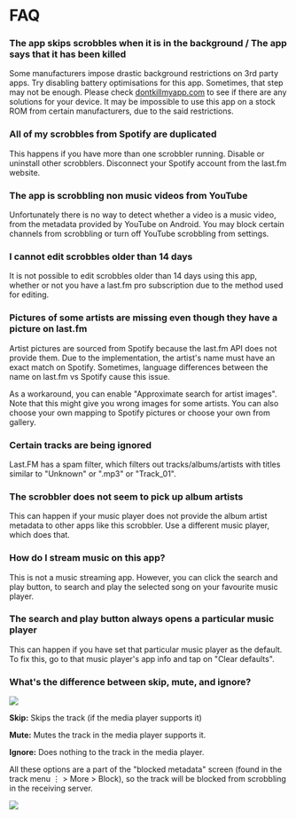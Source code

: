# FAQ

### The app skips scrobbles when it is in the background / The app says that it has been killed

Some manufacturers impose drastic background restrictions on 3rd party apps. Try disabling battery optimisations for this app. Sometimes, that step may not be enough. Please check [dontkillmyapp.com](https://dontkillmyapp.com) to see if there are any solutions for your device. It may be impossible to use this app on a stock ROM from certain manufacturers, due to the said restrictions.


### All of my scrobbles from Spotify are duplicated

This happens if you have more than one scrobbler running. Disable or uninstall other scrobblers. Disconnect your Spotify account from the last.fm website.


### The app is scrobbling non music videos from YouTube

Unfortunately there is no way to detect whether a video is a music video, from the metadata provided by YouTube on Android. You may block certain channels from scrobbling or turn off YouTube scrobbling from settings.


### I cannot edit scrobbles older than 14 days

It is not possible to edit scrobbles older than 14 days using this app, whether or not you have a last.fm pro subscription due to the method used for editing.


### Pictures of some artists are missing even though they have a picture on last.fm

Artist pictures are sourced from Spotify because the last.fm API does not provide them. Due to the implementation, the artist's name must have an exact match on Spotify. Sometimes, language differences between the name on last.fm vs Spotify cause this issue.

As a workaround, you can enable "Approximate search for artist images". Note that this might give you wrong images for some artists. You can also choose your own mapping to Spotify pictures or choose your own from gallery.


### Certain tracks are being ignored

Last.FM has a spam filter, which filters out tracks/albums/artists with titles similar to "Unknown" or ".mp3" or "Track_01".


### The scrobbler does not seem to pick up album artists

This can happen if your music player does not provide the album artist metadata to other apps like this scrobbler. Use a different music player, which does that.


### How do I stream music on this app?

This is not a music streaming app. However, you can click the search and play button, to search and play the selected song on your favourite music player.


### The search and play button always opens a particular music player

This can happen if you have set that particular music player as the default. To fix this, go to that music player's app info and tap on "Clear defaults".


### What's the difference between skip, mute, and ignore?

![](https://i.imgur.com/hD6lKia.png)

**Skip:** Skips the track (if the media player supports it)

**Mute:** Mutes the track in the media player supports it.

**Ignore:** Does nothing to the track in the media player.

All these options are a part of the "blocked metadata" screen (found in the track menu ⋮ > More > Block), so the track will be blocked from scrobbling in the receiving server.

![](https://i.imgur.com/3VVFMzq.png)
